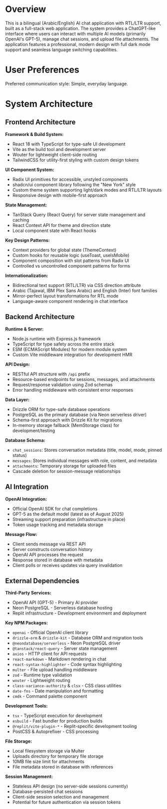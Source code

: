 # Overview

This is a bilingual (Arabic/English) AI chat application with RTL/LTR support, built as a full-stack web application. The system provides a ChatGPT-like interface where users can interact with multiple AI models (primarily OpenAI's GPT-5), manage chat sessions, and upload file attachments. The application features a professional, modern design with full dark mode support and seamless language switching capabilities.

# User Preferences

Preferred communication style: Simple, everyday language.

# System Architecture

## Frontend Architecture

**Framework & Build System:**
- React 18 with TypeScript for type-safe UI development
- Vite as the build tool and development server
- Wouter for lightweight client-side routing
- TailwindCSS for utility-first styling with custom design tokens

**UI Component System:**
- Radix UI primitives for accessible, unstyled components
- shadcn/ui component library following the "New York" style
- Custom theme system supporting light/dark modes and RTL/LTR layouts
- Responsive design with mobile-first approach

**State Management:**
- TanStack Query (React Query) for server state management and caching
- React Context API for theme and direction state
- Local component state with React hooks

**Key Design Patterns:**
- Context providers for global state (ThemeContext)
- Custom hooks for reusable logic (useToast, useIsMobile)
- Component composition with slot patterns from Radix UI
- Controlled vs uncontrolled component patterns for forms

**Internationalization:**
- Bidirectional text support (RTL/LTR) via CSS direction attribute
- Arabic (Tajawal, IBM Plex Sans Arabic) and English (Inter) font families
- Mirror-perfect layout transformations for RTL mode
- Language-aware component rendering in chat interface

## Backend Architecture

**Runtime & Server:**
- Node.js runtime with Express.js framework
- TypeScript for type safety across the entire stack
- ESM (ECMAScript Modules) for modern module system
- Custom Vite middleware integration for development HMR

**API Design:**
- RESTful API structure with `/api` prefix
- Resource-based endpoints for sessions, messages, and attachments
- Request/response validation using Zod schemas
- Error handling middleware with consistent error responses

**Data Layer:**
- Drizzle ORM for type-safe database operations
- PostgreSQL as the primary database (via Neon serverless driver)
- Schema-first approach with Drizzle Kit for migrations
- In-memory storage fallback (MemStorage class) for development/testing

**Database Schema:**
- `chat_sessions`: Stores conversation metadata (title, model, mode, pinned status)
- `messages`: Stores individual messages with role, content, and metadata
- `attachments`: Temporary storage for uploaded files
- Cascade deletion for session-message relationships

## AI Integration

**OpenAI Integration:**
- Official OpenAI SDK for chat completions
- GPT-5 as the default model (latest as of August 2025)
- Streaming support preparation (infrastructure in place)
- Token usage tracking and metadata storage

**Message Flow:**
- Client sends message via REST API
- Server constructs conversation history
- OpenAI API processes the request
- Response stored in database with metadata
- Client polls or receives updates via query invalidation

## External Dependencies

**Third-Party Services:**
- OpenAI API (GPT-5) - Primary AI provider
- Neon PostgreSQL - Serverless database hosting
- Replit infrastructure - Development environment and deployment

**Key NPM Packages:**
- `openai` - Official OpenAI client library
- `drizzle-orm` & `drizzle-kit` - Database ORM and migration tools
- `@neondatabase/serverless` - Neon PostgreSQL driver
- `@tanstack/react-query` - Server state management
- `axios` - HTTP client for API requests
- `react-markdown` - Markdown rendering in chat
- `react-syntax-highlighter` - Code syntax highlighting
- `multer` - File upload handling middleware
- `zod` - Runtime type validation
- `wouter` - Lightweight routing
- `class-variance-authority` & `clsx` - CSS class utilities
- `date-fns` - Date manipulation and formatting
- `cmdk` - Command palette component

**Development Tools:**
- `tsx` - TypeScript execution for development
- `esbuild` - Fast bundler for production builds
- `@replit/vite-plugin-*` - Replit-specific development tooling
- PostCSS & Autoprefixer - CSS processing

**File Storage:**
- Local filesystem storage via Multer
- Uploads directory for temporary file storage
- 10MB file size limit for attachments
- File metadata stored in database with references

**Session Management:**
- Stateless API design (no server-side sessions currently)
- Database-persisted chat sessions
- Client-side session selection and management
- Potential for future authentication via session tokens